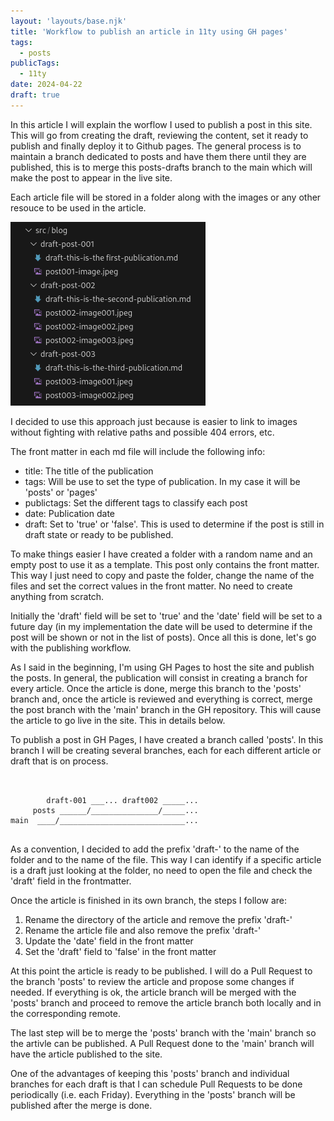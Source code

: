 ```yaml
---
layout: 'layouts/base.njk'
title: 'Workflow to publish an article in 11ty using GH pages'
tags: 
  - posts
publicTags: 
  - 11ty
date: 2024-04-22
draft: true
---
```

In this article I will explain the worflow I used to publish a post in this site. This will go from creating the draft, reviewing the content, set it ready to publish and finally deploy it to Github pages. The general process is to maintain a branch dedicated to posts and have them there until they are published, this is to merge this posts-drafts branch to the main which will make the post to appear in the live site. 

Each article file will be stored in a folder along with the images or any other resouce to be used in the article.

![Directory structure](001-posts-and-folders.png "Draft directory structure")

I decided to use this approach just because is easier to link to images without fighting with relative paths and possible 404 errors, etc.

The front matter in each md file will include the following info:

- title: The title of the publication
- tags: Will be use to set the type of publication. In my case it will be 'posts' or 'pages'
- publictags: Set the different tags to classify each post
- date: Publication date
- draft: Set to 'true' or 'false'. This is used to determine if the post is still in draft state or ready to be published. 

To make things easier I have created a folder with a random name and an empty post to use it as a template. This post only contains the front matter. This way I just need to copy and paste the folder, change the name of the files and set the correct values in the front matter. No need to create anything from scratch.

Initially the 'draft' field will be set to 'true' and the 'date' field will be set to a future day (in my implementation the date will be used to determine if the post will be shown or not in the list of posts). Once all this is done, let's go with the publishing workflow.

As I said in the beginning, I'm using GH Pages to host the site and publish the posts. In general, the publication will consist in creating a branch for every article. Once the article is done, merge this branch to the 'posts' branch and, once the article is reviewed and everything is correct, merge the post branch with the 'main' branch in the GH repository. This will cause the article to go live in the site. This in details below.

To publish a post in GH Pages, I have created a branch called 'posts'. In this branch I will be creating several branches, each for each different article or draft that is on process. 

```


        draft-001 ___... draft002 _____...  
     posts ______/_______________/_____...
main  ____/____________________________...


```

As a convention, I decided to add the prefix 'draft-' to the name of the folder and to the name of the file. This way I can identify if a specific article is a draft just looking at the folder, no need to open the file and check the 'draft' field in the frontmatter.

Once the article is finished in its own branch, the steps I follow are:

1. Rename the directory of the article and remove the prefix 'draft-'
2. Rename the article file and also remove the prefix 'draft-'
3. Update the 'date' field in the front matter
4. Set the 'draft' field to 'false' in the front matter

At this point the article is ready to be published. I will do a Pull Request to the branch 'posts' to review the article and propose some changes if needed. If everything is ok, the article branch will be merged with the 'posts' branch and proceed to remove the article branch both locally and in the corresponding remote.

The last step will be to merge the 'posts' branch with the 'main' branch so the artivle can be published. A Pull Request done to the 'main' branch will have the article published to the site. 

One of the advantages of keeping this 'posts' branch and individual branches for each draft is that I can schedule Pull Requests to be done periodically (i.e. each Friday). Everything in the 'posts' branch will be published after the merge is done.